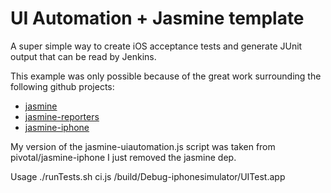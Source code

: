 UI Automation + Jasmine template
================================
A super simple way to create iOS acceptance tests and generate JUnit output that can be read by Jenkins.

This example was only possible because of the great work surrounding the following github projects:

* [jasmine](https://github.com/pivotal/jasmine)
* [jasmine-reporters](https://github.com/larrymyers/jasmine-reporters)
* [jasmine-iphone](https://github.com/pivotal/jasmine-iphone)

My version of the jasmine-uiautomation.js script was taken from pivotal/jasmine-iphone I just removed the jasmine dep.

Usage
./runTests.sh ci.js <absolute path to app>/build/Debug-iphonesimulator/UITest.app
